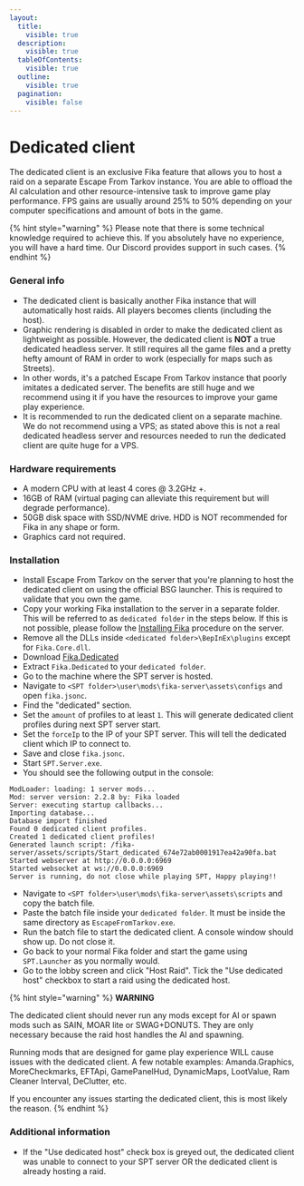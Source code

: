 ```yaml
---
layout:
  title:
    visible: true
  description:
    visible: true
  tableOfContents:
    visible: true
  outline:
    visible: true
  pagination:
    visible: false
---
```


# Dedicated client

The dedicated client is an exclusive Fika feature that allows you to host a raid on a separate Escape From Tarkov instance. You are able to offload the AI calculation and other resource-intensive task to improve game play performance. FPS gains are usually around 25% to 50% depending on your computer specifications and amount of bots in the game.

{% hint style="warning" %}
Please note that there is some technical knowledge required to achieve this. If you absolutely have no experience, you will have a hard time. Our Discord provides support in such cases.
{% endhint %}

### General info

* The dedicated client is basically another Fika instance that will automatically host raids. All players becomes clients (including the host).
* Graphic rendering is disabled in order to make the dedicated client as lightweight as possible. However, the dedicated client is **NOT** a true dedicated headless server. It still requires all the game files and a pretty hefty amount of RAM in order to work (especially for maps such as Streets).
* In other words, it's a patched Escape From Tarkov instance that poorly imitates a dedicated server. The benefits are still huge and we recommend using it if you have the resources to improve your game play experience.
* It is recommended to run the dedicated client on a separate machine. We do not recommend using a VPS; as stated above this is not a real dedicated headless server and resources needed to run the dedicated client are quite huge for a VPS.

### Hardware requirements

* A modern CPU with at least 4 cores @ 3.2GHz +.
* 16GB of RAM (virtual paging can alleviate this requirement but will degrade performance).
* 50GB disk space with SSD/NVME drive. HDD is NOT recommended for Fika in any shape or form.
* Graphics card not required.

### Installation

* Install Escape From Tarkov on the server that you're planning to host the dedicated client on using the official BSG launcher. This is required to validate that you own the game.
* Copy your working Fika installation to the server in a separate folder. This will be referred to as `dedicated folder` in the steps below. If this is not possible, please follow the [Installing Fika](../installing-fika/) procedure on the server.
* Remove all the DLLs inside `<dedicated folder>\BepInEx\plugins` except for `Fika.Core.dll`.
* Download [Fika.Dedicated](https://github.com/project-fika/Fika-Dedicated/releases/latest)
* Extract `Fika.Dedicated` to your `dedicated folder`.
* Go to the machine where the SPT server is hosted.
* Navigate to `<SPT folder>\user\mods\fika-server\assets\configs` and open `fika.jsonc`.
* Find the "dedicated" section.
* Set the `amount` of profiles to at least `1`. This will generate dedicated client profiles during next SPT server start.
* Set the `forceIp` to the IP of your SPT server. This will tell the dedicated client which IP to connect to.
* Save and close `fika.jsonc`.
* Start `SPT.Server.exe`.
* You should see the following output in the console:

```
ModLoader: loading: 1 server mods...
Mod: server version: 2.2.8 by: Fika loaded
Server: executing startup callbacks...
Importing database...
Database import finished
Found 0 dedicated client profiles.
Created 1 dedicated client profiles!
Generated launch script: /fika-server/assets/scripts/Start_dedicated_674e72ab0001917ea42a90fa.bat
Started webserver at http://0.0.0.0:6969
Started websocket at ws://0.0.0.0:6969
Server is running, do not close while playing SPT, Happy playing!!
```

* Navigate to `<SPT folder>\user\mods\fika-server\assets\scripts` and copy the batch file.
* Paste the batch file inside your `dedicated folder`. It must be inside the same directory as `EscapeFromTarkov.exe`.
* Run the batch file to start the dedicated client. A console window should show up. Do not close it.
* Go back to your normal Fika folder and start the game using `SPT.Launcher` as you normally would.
* Go to the lobby screen and click "Host Raid". Tick the "Use dedicated host" checkbox to start a raid using the dedicated host.

{% hint style="warning" %}
**WARNING**

The dedicated client should never run any mods except for AI or spawn mods such as SAIN, MOAR lite or SWAG+DONUTS. They are only necessary because the raid host handles the AI and spawning.

Running mods that are designed for game play experience WILL cause issues with the dedicated client. A few notable examples: Amanda.Graphics, MoreCheckmarks, EFTApi, GamePanelHud, DynamicMaps, LootValue, Ram Cleaner Interval, DeClutter, etc.

If you encounter any issues starting the dedicated client, this is most likely the reason.
{% endhint %}

### Additional information

* If the "Use dedicated host" check box is greyed out, the dedicated client was unable to connect to your SPT server OR the dedicated client is already hosting a raid.

